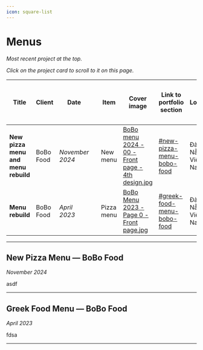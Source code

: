 ```yaml
---
icon: square-list
---
```


# Menus

_Most recent project at the top._

_Click on the project card to scroll to it on this page._

<table data-card-size="large" data-column-title-hidden data-view="cards" data-full-width="false"><thead><tr><th>Title</th><th>Client</th><th>Date</th><th data-type="content-ref"></th><th data-hidden>Item</th><th data-hidden data-card-cover data-type="files">Cover image</th><th data-hidden data-card-target data-type="content-ref">Link to portfolio section</th><th data-hidden>Location</th><th data-hidden data-type="number">Work hours</th><th data-hidden>Tools used<select multiple><option value="ho1gctWVdhUC" label="Blender" color="blue"></option><option value="FRkdEdNAcdwN" label="Inkscape" color="blue"></option><option value="9k3ASTGz3h5n" label="Figma" color="blue"></option><option value="5QckY43k6ESW" label="Mandelbulb" color="blue"></option><option value="q6SmeA27Fy3o" label="Photoshop" color="blue"></option><option value="SBHyQL5sP4xT" label="FontForge" color="blue"></option><option value="CBrJI6ihmrKY" label="Hand" color="blue"></option></select></th><th data-hidden data-type="content-ref">Bēhance</th></tr></thead><tbody><tr><td><strong>New pizza menu and menu rebuild</strong></td><td>BoBo Food</td><td><em>November 2024</em></td><td></td><td>New menu</td><td><a href="../../.gitbook/assets/BoBo menu 2024 - 00 - Front page - 4th design.jpg">BoBo menu 2024 - 00 - Front page - 4th design.jpg</a></td><td><a href="menus.md#new-pizza-menu-bobo-food">#new-pizza-menu-bobo-food</a></td><td>Đà Nẵng, Việt Nam</td><td>null</td><td><span data-option="q6SmeA27Fy3o">Photoshop</span></td><td><a href="https://www.behance.net/gallery/208869371/BoBo-Pizza-Restaurant-menu">https://www.behance.net/gallery/208869371/BoBo-Pizza-Restaurant-menu</a></td></tr><tr><td><strong>Menu rebuild</strong></td><td>BoBo Food</td><td><em>April 2023</em></td><td></td><td>Pizza menu</td><td><a href="../../.gitbook/assets/BoBo Menu 2023 - Page 0 - Front page.jpg">BoBo Menu 2023 - Page 0 - Front page.jpg</a></td><td><a href="menus.md#greek-food-menu-bobo-food">#greek-food-menu-bobo-food</a></td><td>Đà Nẵng, Việt Nam</td><td>null</td><td><span data-option="q6SmeA27Fy3o">Photoshop</span></td><td></td></tr></tbody></table>

***

## New Pizza Menu — BoBo Food

_November 2024_

asdf

***

## Greek Food Menu — BoBo Food

_April 2023_

fdsa

***

